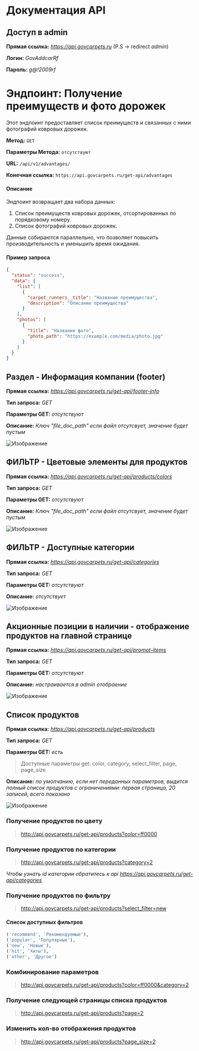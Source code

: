 # Документация API

## Доступ в admin
**Прямая ссылка:** _https://api.govcarpets.ru_
(P.S -> redirect _admin_) 

**Логин:** _GovAddcarRf_

**Пароль:** _g@!2009rf_


# Эндпоинт: Получение преимуществ и фото дорожек

Этот эндпоинт предоставляет список преимуществ и связанных с ними фотографий ковровых дорожек.

**Метод:** `GET`

**Параметры Метода:** `отсутствуют`

**URL:** `/api/v1/advantages/`

**Конечная ссылка:** `https://api.govcarpets.ru/get-api/advantages`

#### Описание
Эндпоинт возвращает два набора данных:
1. Список преимуществ ковровых дорожек, отсортированных по порядковому номеру.
2. Список фотографий ковровых дорожек.


Данные собираются параллельно, что позволяет повысить производительность и уменьшить время ожидания.

#### Пример запроса

```json
{
  "status": "success",
  "data": {
    "list": [
      {
        "carpet_runners__title": "Название преимущества",
        "description": "Описание преимущества"
      }
    ],
    "photos": [
      {
        "title": "Название фото",
        "photo_path": "https://example.com/media/photo.jpg"
      }
    ]
  }
}
```

## Раздел - Информация компании (footer)

**Прямая ссылка:** _https://api.govcarpets.ru/get-api/footer-info_

**Тип запроса:** _GET_

**Параметры GET:** _отсутствуют_

**Описание:** _Ключ "file_doc_path" если файл отсутсвует, значение будет пустым_

![Изображение](https://i.postimg.cc/nzSZD3S2/2024-08-26-12-55-08.png)


## ФИЛЬТР - Цветовые элементы для продуктов

**Прямая ссылка:** _https://api.govcarpets.ru/get-api/products/colors_

**Тип запроса:** _GET_

**Параметры GET:** _отсутствуют_

**Описание:** _Ключ "file_doc_path" если файл отсутсвует, значение будет пустым_

![Изображение](https://i.postimg.cc/nzSZD3S2/2024-08-26-12-55-08.png)

## ФИЛЬТР - Доступные категории

**Прямая ссылка:** _https://api.govcarpets.ru/get-api/categories_

**Тип запроса:** _GET_

**Параметры GET:** _отсутствуют_

**Описание:** _отсутствует_

![Изображение](https://i.postimg.cc/63Sk4h5F/2024-08-27-11-49-05.png)


## Акционные позиции в наличии - отображение продуктов на главной странице

**Прямая ссылка:** _https://api.govcarpets.ru/get-api/promot-items_

**Тип запроса:** _GET_

**Параметры GET:** _отсутствуют_

**Описание:** _настраивается в admin отобраение_

![Изображение](https://i.postimg.cc/nLLYPD0k/2024-08-29-16-24-58.png)


## Список продуктов

**Прямая ссылка:** _https://api.govcarpets.ru/get-api/products_

**Тип запроса:** _GET_

**Параметры GET:** _есть_

> Доступные параметры get: color, category, select_filter, page, page_size

**Описание:** _по умолчанию, если нет переданных параметров, выдится полный список продуктов с ограничениями: первая страница, 20 записей, всего показано_

![Изображение](https://i.postimg.cc/3Jncf7vB/2024-08-29-12-09-19.png)


### Получение продуктов по цвету
> http://api.govcarpets.ru/get-api/products?color=ff0000


### Получение продуктов по категории
> http://api.govcarpets.ru/get-api/products?category=2

_Чтобы узнать id категории обратитесь к api https://api.govcarpets.ru/get-api/categories_

### Получение продуктов по фильтру
> http://api.govcarpets.ru/get-api/products?select_filter=new

#### Список доступных фильтров
```python
('recommend', 'Рекомендуемые'),
('popular', 'Популярные'),
('new', 'Новые'),
('hit', 'Хиты'),
('other', 'Другое')
```

### Комбинирование параметров
> http://api.govcarpets.ru/get-api/products?color=ff0000&category=2

### Получение следующей страницы списка продуктов
> http://api.govcarpets.ru/get-api/products?page=2

### Изменить кол-во отображения продуктов
> http://api.govcarpets.ru/get-api/products?page_size=2
